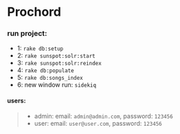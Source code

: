 # Prochord

### run project:
- 1: `rake db:setup`
- 2: `rake sunspot:solr:start`
- 3: `rake sunspot:solr:reindex`
- 4: `rake db:populate`
- 5: `rake db:songs_index`
- 6:  new window run: `sidekiq`

#### users:
> - admin: email: `admin@admin.com`, password: `123456`
> - user: email: `user@user.com`, password: `123456`